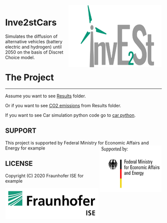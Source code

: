 <img align="right" width="300" height="200" src="https://github.com/ikalysh/lesik/blob/master/_images/Invest_Logo.jpg">


# Inve2stCars
Simulates the diffusion of alternative vehicles (battery electric and hydrogen) until 2050 on the basis of Discret Choice model.


# The Project
------
Assume you want to see [Results](https://github.com/ikalysh/lesik/tree/master/results/Class3_upper_average__False_S1_moderate_afv_logit_%7B%7D) folder. 

Or if you want to see [CO2 emissions](https://github.com/ikalysh/lesik/blob/master/results/Class3_upper_average__False_S1_moderate_afv_logit_%7B%7D/Co2_emissions.png) from Results folder. 

If you want to see Car simulation python code go to [car python](https://github.com/ikalysh/lesik/blob/master/car_simulation.py).

SUPPORT
------

This project is supported by Federal Ministry for Economic Affairs and Energy for example
<img align="right" width="200" height="150" src="https://github.com/ikalysh/lesik/blob/master/_images/funding.png">


LICENSE
------
Copyright (C) 2020 Fraunhofer ISE for example

<img align="center" width="300" height="100" src="https://github.com/ikalysh/lesik/blob/master/_images/Fraunhofer-ISE-logo.png">

